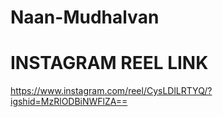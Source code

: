 # Naan-Mudhalvan

# INSTAGRAM REEL LINK
https://www.instagram.com/reel/CysLDlLRTYQ/?igshid=MzRlODBiNWFlZA==
